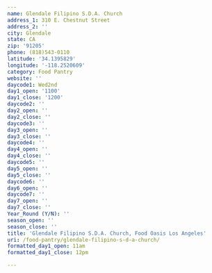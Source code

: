 ```yaml
---
name: Glendale Filipino S.D.A. Church
address_1: 310 E. Chestnut Street
address_2: ''
city: Glendale
state: CA
zip: '91205'
phone: (818)543-0110
latitude: '34.1395829'
longitude: '-118.2520609'
category: Food Pantry
website: ''
daycode1: Wed2nd
day1_open: '1100'
day1_close: '1200'
daycode2: ''
day2_open: ''
day2_close: ''
daycode3: ''
day3_open: ''
day3_close: ''
daycode4: ''
day4_open: ''
day4_close: ''
daycode5: ''
day5_open: ''
day5_close: ''
daycode6: ''
day6_open: ''
daycode7: ''
day7_open: ''
day7_close: ''
Year_Round (Y/N): ''
season_open: ''
season_close: ''
title: 'Glendale Filipino S.D.A. Church, Food Oasis Los Angeles'
uri: /food-pantry/glendale-filipino-s-d-a-church/
formatted_day1_open: 11am
formatted_day1_close: 12pm

---
```

